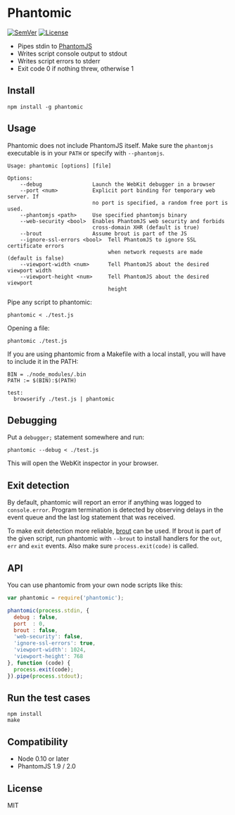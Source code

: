 # Phantomic

[![SemVer]](http://semver.org)
[![License]](https://github.com/mantoni/phantomic/blob/master/LICENSE)

- Pipes stdin to [PhantomJS](http://phantomjs.org)
- Writes script console output to stdout
- Writes script errors to stderr
- Exit code 0 if nothing threw, otherwise 1

## Install

```
npm install -g phantomic
```

## Usage

Phantomic does not include PhantomJS itself. Make sure the `phantomjs`
executable is in your `PATH` or specify with `--phantomjs`.

```
Usage: phantomic [options] [file]

Options:
    --debug                Launch the WebKit debugger in a browser
    --port <num>           Explicit port binding for temporary web server. If
                           no port is specified, a random free port is used.
    --phantomjs <path>     Use specified phantomjs binary
    --web-security <bool>  Enables PhantomJS web security and forbids
                           cross-domain XHR (default is true)
    --brout                Assume brout is part of the JS
    --ignore-ssl-errors <bool>  Tell PhantomJS to ignore SSL certificate errors
                                when network requests are made (default is false)
    --viewport-width <num>      Tell PhantomJS about the desired viewport width
    --viewport-height <num>     Tell PhantomJS about the desired viewport
                                height

```

Pipe any script to phantomic:

```
phantomic < ./test.js
```

Opening a file:

```
phantomic ./test.js
```

If you are using phantomic from a Makefile with a local install, you will have
to include it in the PATH:

```
BIN = ./node_modules/.bin
PATH := $(BIN):$(PATH)

test:
  browserify ./test.js | phantomic
```

## Debugging

Put a `debugger;` statement somewhere and run:

```
phantomic --debug < ./test.js
```

This will open the WebKit inspector in your browser.

## Exit detection

By default, phantomic will report an error if anything was logged to
`console.error`. Program termination is detected by observing delays in the
event queue and the last log statement that was received.

To make exit detection more reliable, [brout][] can be used. If brout is part
of the given script, run phantomic with `--brout` to install handlers for the
`out`, `err` and `exit` events. Also make sure `process.exit(code)` is called.

## API

You can use phantomic from your own node scripts like this:

```js
var phantomic = require('phantomic');

phantomic(process.stdin, {
  debug : false,
  port  : 0,
  brout : false,
  'web-security': false,
  'ignore-ssl-errors': true,
  'viewport-width': 1024,
  'viewport-height': 768
}, function (code) {
  process.exit(code);
}).pipe(process.stdout);
```

## Run the test cases

```
npm install
make
```

## Compatibility

- Node 0.10 or later
- PhantomJS 1.9 / 2.0

## License

MIT

[SemVer]: http://img.shields.io/:semver-%E2%9C%93-brightgreen.svg
[License]: http://img.shields.io/npm/l/phantomic.svg
[brout]: https://github.com/mantoni/brout.js
